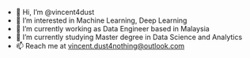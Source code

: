 - 👋 Hi, I’m @vincent4dust
- 👀 I’m interested in Machine Learning, Deep Learning
- 🚀 I’m currently working as Data Engineer based in Malaysia
- 🌱 I’m currently studying Master degree in Data Science and Analytics
- 📫 Reach me at vincent.dust4nothing@outlook.com

<!---
vincent4dust/vincent4dust is a ✨ special ✨ repository because its `README.md` (this file) appears on your GitHub profile.
You can click the Preview link to take a look at your changes.
--->
